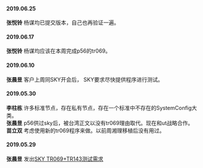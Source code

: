 
#### 2019.06.25
**张悦铃**  杨谋均已提交版本，自己也再验证一遍。
#### 2019.06.17
**张悦铃**  杨谋均应该在本周完成p56的tr069。
#### 2019.06.10
**张晨昱**  客户上周同SKY开会后， SKY要求尽快提供程序进行测试。
#### 2019.05.30
**李柱栋** 许多标准节点，存在私有节点，存在一个标准中不存在的SystemConfig大类。  
**张晨昱** p56供过sky后，被台湾正文以没有tr069理由取代。现在和ut战略合作。  
**苗立双**  考虑使用新的tr069程序来做。以前周湘理移植后没有用过。
#### 2019.05.29
**张晨昱** 发出[SKY TR069+TR143测试需求](http://192.168.1.93:8000/ut_p56/TR069_SKY_DataModel_2018_09_13.xls)
